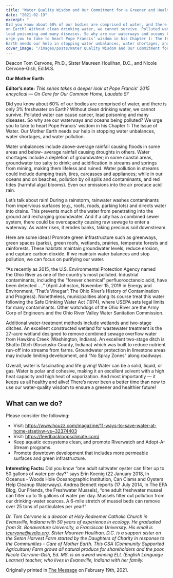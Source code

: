 ```yaml
---
title: "Water Quality Wisdom and Our Commitment for a Greener and Healthier World"
date: "2021-02-19"
excerpt: "
Did you know about 60% of our bodies are comprised of water, and there is only 3% freshwater
on Earth? Without clean drinking water, we cannot survive. Polluted water can cause cancer,
lead poisoning and many diseases. So why are our waterways and oceans being polluted? We
urge you to take to heart Pope Francis’ wisdom in his Chapter 1: The Issue of Water. Our Mother
Earth needs our help in stopping water unbalances, water shortages, and water pollution."
cover_image: "/images/posts/Water Quality Wisdom and Our Commitment for a Greener and Healthier World.jpg"
---
```


Deacon Tom Cervone, Ph.D., Sister Maureen Houlihan, D.C., and Nicole Cervone-Gish, Ed.M.S.

**Our Mother Earth**

**Editor’s note:** _This series takes a deeper look at Pope Francis’ 2015 encyclical ― On Care for
Our Common Home, Laudato Si’_

Did you know about 60% of our bodies are comprised of water, and there is only 3% freshwater
on Earth? Without clean drinking water, we cannot survive. Polluted water can cause cancer,
lead poisoning and many diseases. So why are our waterways and oceans being polluted? We
urge you to take to heart Pope Francis’ wisdom in his Chapter 1: The Issue of Water. Our Mother
Earth needs our help in stopping water unbalances, water shortages, and water pollution.

Water unbalances include above-average rainfall causing floods in some areas and below-
average rainfall causing droughts in others. Water shortages include a depletion of
groundwater; in some coastal areas, groundwater too salty to drink; and acidification in streams
and springs from mining, making them lifeless and ruined. Water pollution in streams could
include dumping trash, tires, carcasses and appliances; while in our oceans and on beaches,
pollution by oil spills and contaminants, and red tides (harmful algal blooms). Even our
emissions into the air produce acid rain.

Let’s talk about rain! During a rainstorm, rainwater washes contaminants from impervious
surfaces (e.g., roofs, roads, parking lots) and directs water into drains. This prevents much of the
water from penetrating into the ground and recharging groundwater. And if a city has a
combined sewer system, there could be overcapacity causing raw sewage to enter a waterway.
As water rises, it erodes banks, taking precious soil downstream.

Here are some ideas! Promote green infrastructure such as greenways, green spaces (parks),
green roofs, wetlands, prairies, temperate forests and rainforests. These habitats maintain
groundwater levels, reduce erosion, and capture carbon dioxide. If we maintain water balances
and stop pollution, we can focus on purifying our water.

“As recently as 2015, the U.S. Environmental Protection Agency named the Ohio River as one of
the country&#39;s most polluted. Industrial contaminants, including the “forever chemical”
perfluorooctanoic acid, have been detected ….” (April Johnston, November 15, 2019 in Energy
and Environment, ‘That’s Vinegar’: The Ohio River’s History of Contamination and Progress).
Nonetheless, municipalities along its course treat this water following the Safe Drinking Water
Act (1974), where USEPA sets legal limits for many contaminants. Other watchdogs of the Ohio
River are the Army Corp of Engineers and the Ohio River Valley Water Sanitation Commission.

Additional water-treatment methods include wetlands and two-stage ditches. An excellent
constructed wetland for wastewater treatment is the 27-acre wetland designed to remove
combined sewage overflow water from Hawkins Creek (Washington, Indiana). An excellent
two-stage ditch is Shatto Ditch (Kosciusko County, Indiana) which was built to reduce nutrient
run-off into streams from farms. Groundwater protection in limestone areas may include limiting
development, and “No Spray Zones” along roadways.

Overall, water is fascinating and life giving! Water can be a solid, liquid, or gas. Water is polar
and cohesive, making it an excellent solvent with a high heat capacity and high heat of
vaporization. And most importantly — it keeps us all healthy and alive! There’s never been a
better time than now to use our water-quality wisdom to ensure a greener and healthier future!

## What can we do?

Please consider the following:

- Visit: https://www.houzz.com/magazine/11-ways-to-save-water-at-home-stsetivw-vs~32374403
- Visit: https://feedbackloopsclimate.com/
- Keep aquatic ecosystems clean, and promote Riverwatch and Adopt-A-Stream programs.
- Promote downtown development that includes more permeable surfaces and green infrastructure.

**Interesting Facts:** Did you know “one adult saltwater oyster can filter up to 50 gallons of water
per day?” says Erin Koenig (22 January 2018, In Oceanus - Woods Hole Oceanographic
Institution, Can Clams and Oysters Help Cleanup Waterways). Andrea Bennett reports (17 July
2014, In The EPA Blog, Our Friends, the Freshwater Mussels), “one adult freshwater mussel can
filter up to 15 gallons of water per day. Mussels filter out pollution from our drinking-water
sources. A 6-mile stretch of mussel beds can remove over 25 tons of particulates per year!”

_Dr. Tom Cervone is a deacon at Holy Redeemer Catholic Church in Evansville, Indiana with 50
years of experience in ecology. He graduated from St. Bonaventure University, a Franciscan
University. His email is tcervone@evdio.org. Sister Maureen Houlihan, D.C. is a support sister
on the Seton Harvest Farm started by the Daughters of Charity in response to the Communities -
Care of Mother Earth. This CSA (Community Supported Agriculture) Farm grows all natural
produce for shareholders and the poor. Nicole Cervone-Gish, Ed. MS. is an award winning ELL
(English Language Learner) teacher, who lives in Evansville, Indiana with her family._

Originally printed in [The Message](https://evdiomessage.org/) on February 19th, 2021.
